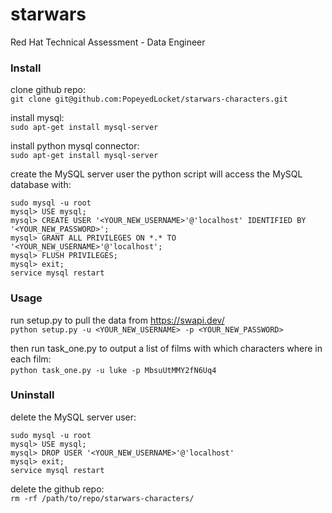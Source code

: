 # starwars
Red Hat Technical Assessment - Data Engineer



### Install

clone github repo:<br/>
`git clone git@github.com:PopeyedLocket/starwars-characters.git`

install mysql:<br/>
`sudo apt-get install mysql-server`

install python mysql connector:<br/>
`sudo apt-get install mysql-server`

create the MySQL server user the python script will access the MySQL database with:<br/>
```
sudo mysql -u root
mysql> USE mysql;
mysql> CREATE USER '<YOUR_NEW_USERNAME>'@'localhost' IDENTIFIED BY '<YOUR_NEW_PASSWORD>';
mysql> GRANT ALL PRIVILEGES ON *.* TO '<YOUR_NEW_USERNAME>'@'localhost';
mysql> FLUSH PRIVILEGES;
mysql> exit;
service mysql restart
```



### Usage

run setup.py to pull the data from ​https://swapi.dev/<br/>
`python setup.py -u <YOUR_NEW_USERNAME> -p <YOUR_NEW_PASSWORD>`

then run task_one.py to output a list of films with which characters where in each film:<br/>
​`python task_one.py -u luke -p MbsuUtMMY2fN6Uq4`



### Uninstall

delete the MySQL server user:<br/>
```
sudo mysql -u root
mysql> USE mysql;
mysql> DROP USER '<YOUR_NEW_USERNAME>'@'localhost'
mysql> exit;
service mysql restart
```

delete the github repo:<br/>
`rm -rf /path/to/repo/starwars-characters/`
